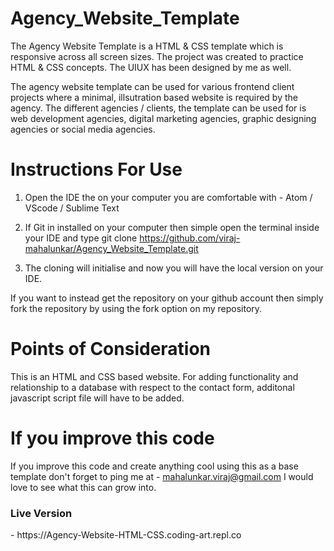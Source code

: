 # Agency_Website_Template

The Agency Website Template is a HTML & CSS template which is responsive across all screen sizes. The project was created to practice HTML & CSS concepts. The UIUX has been designed by me as well.

The agency website template can be used for various frontend client projects where a minimal, illsutration based website is required by the agency. The different agencies / clients, the template can be used for is web development agencies, digital marketing agencies, graphic designing agencies or social media agencies.

# Instructions For Use

1. Open the IDE the on your computer you are comfortable with - Atom / VScode / Sublime Text

2. If Git in installed on your computer then simple open the terminal inside your IDE and type git clone https://github.com/viraj-mahalunkar/Agency_Website_Template.git

3. The cloning will initialise and now you will have the local version on your IDE.

If you want to instead get the repository on your github account then simply fork the repository by using the fork option on my repository.

# Points of Consideration

This is an HTML and CSS based website. For adding functionality and relationship to a database with respect to the contact form, additonal javascript script file will have to be added.

# If you improve this code 

If you improve this code and create anything cool using this as a base template don't forget to ping me at - mahalunkar.viraj@gmail.com I would love to see what this can grow into.

<h3>Live Version</h3> - https://Agency-Website-HTML-CSS.coding-art.repl.co

